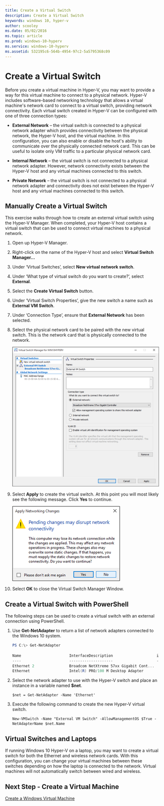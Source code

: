 ```yaml
---
title: Create a Virtual Switch 
description: Create a Virtual Switch 
keywords: windows 10, hyper-v
author: scooley
ms.date: 05/02/2016
ms.topic: article
ms.prod: windows-10-hyperv
ms.service: windows-10-hyperv
ms.assetid: 532195c6-564b-4954-97c2-5a5795368c09
---
```


# Create a Virtual Switch 

Before you create a virtual machine in Hyper-V, you may want to provide a way for this virtual machine to connect to a physical network. Hyper-V includes software-based networking technology that allows a virtual machine's network card to connect to a virtual switch, providing network connectivity. Each virtual switch created in Hyper-V can be configured with one of three connection types:

- **External Network** – the virtual switch is connected to a physical network adapter which provides connectivity between the physical network, the Hyper-V host, and the virtual machine. In this configuration, you can also enable or disable the host's ability to communicate over the physically connected network card. This can be useful to isolate only VM traffic to a particular physical network card.

- **Internal Network** – the virtual switch is not connected to a physical network adapter. However, network connectivity exists between the Hyper-V host and any virtual machines connected to this switch.

- **Private Network** – the virtual switch is not connected to a physical network adapter and connectivity does not exist between the Hyper-V host and any virtual machines connected to this switch.

## Manually Create a Virtual Switch

This exercise walks through how to create an external virtual switch using the Hyper-V Manager. When completed, your Hyper-V host contains a virtual switch that can be used to connect virtual machines to a physical network. 

1. Open up Hyper-V Manager.

2. Right-click on the name of the Hyper-V host and select **Virtual Switch Manager...**

3. Under ‘Virtual Switches’, select **New virtual network switch**.

4. Under ‘What type of virtual switch do you want to create?’, select **External**.

5. Select the **Create Virtual Switch** button.

6. Under ‘Virtual Switch Properties’, give the new switch a name such as **External VM Switch**.

7. Under ‘Connection Type’, ensure that **External Network** has been selected.

8. Select the physical network card to be paired with the new virtual switch. This is the network card that is physically connected to the network.  

	![](media/newSwitch_upd.png)

9. Select **Apply** to create the virtual switch. At this point you will most likely see the following message. Click **Yes** to continue.

	![](media/pen_changes_upd.png)  

10. Select **OK** to close the Virtual Switch Manager Window.

## Create a Virtual Switch with PowerShell

The following steps can be used to create a virtual switch with an external connection using PowerShell. 

1. Use **Get-NetAdapter** to return a list of network adapters connected to the Windows 10 system.

	```powershell
	PS C:\> Get-NetAdapter

	Name                      InterfaceDescription                    ifIndex Status       MacAddress             LinkSpeed
	----                      --------------------                    ------- ------       ----------             ---------
	Ethernet 2                Broadcom NetXtreme 57xx Gigabit Cont...       5 Up           BC-30-5B-A8-C1-7F         1 Gbps
	Ethernet                  Intel(R) PRO/100 M Desktop Adapter            3 Up           00-0E-0C-A8-DC-31        10 Mbps  
	```

2. Select the network adapter to use with the Hyper-V switch and place an instance in a variable named **$net**.

	```
	$net = Get-NetAdapter -Name 'Ethernet'
	```

3. Execute the following command to create the new Hyper-V virtual switch.

	```
	New-VMSwitch -Name "External VM Switch" -AllowManagementOS $True -NetAdapterName $net.Name
	```

## Virtual Switches and Laptops

If running Windows 10 Hyper-V on a laptop, you may want to create a virtual switch for both the Ethernet and wireless network cards. With this configuration, you can change your virtual machines between these switches depending on how the laptop is connected to the network. Virtual machines will not automatically switch between wired and wireless.

## Next Step - Create a Virtual Machine
[Create a Windows Virtual Machine](create-virtual-machine.md)
